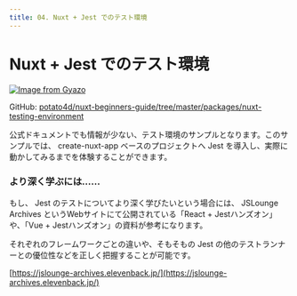 ```yaml
---
title: 04. Nuxt + Jest でのテスト環境
---
```


# Nuxt + Jest でのテスト環境

[![Image from Gyazo](https://i.gyazo.com/9cca229d54bd7db70643d5d29ec34f5c.gif)](https://gyazo.com/9cca229d54bd7db70643d5d29ec34f5c)

GitHub: [potato4d/nuxt-beginners-guide/tree/master/packages/nuxt-testing-environment](https://github.com/potato4d/nuxt-beginners-guide/tree/master/packages/nuxt-testing-environment)

公式ドキュメントでも情報が少ない、テスト環境のサンプルとなります。このサンプルでは、 create-nuxt-app ベースのプロジェクトへ Jest を導入し、実際に動かしてみるまでを体験することができます。

### より深く学ぶには……

もし、 Jest のテストについてより深く学びたいという場合には、 JSLounge Archives というWebサイトにて公開されている「React + Jestハンズオン」や、「Vue + Jestハンズオン」の資料が参考になります。

それぞれのフレームワークごとの違いや、そもそもの Jest の他のテストランナーとの優位性などを正しく把握することが可能です。

[https://jslounge-archives.elevenback.jp/](https://jslounge-archives.elevenback.jp/)
